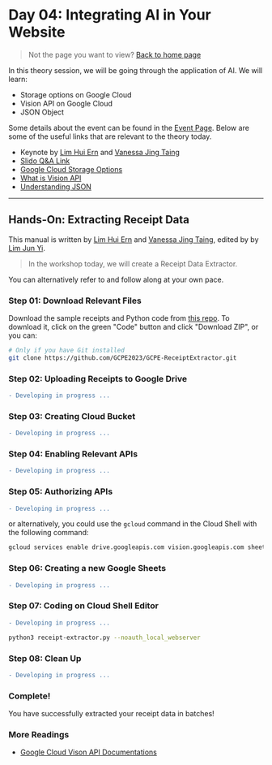 # Day 04: Integrating AI in Your Website

> Not the page you want to view? [Back to home page](../README.md)

In this theory session, we will be going through the application of AI. We will learn:

* Storage options on Google Cloud
* Vision API on Google Cloud
* JSON Object

Some details about the event can be found in the [Event Page](https://gdsc.community.dev/events/details/developer-student-clubs-university-of-malaya-presents-gcpe-google-cloud-platform-for-everyone-workshop-2023-2023-03-26/). Below are some of the useful links that are relevant to the theory today.

* Keynote by [Lim Hui Ern](https://github.com/huiern214) and [Vanessa Jing Taing](https://github.com/Vanessa-Taing)
* [Slido Q&A Link](https://app.sli.do/event/7KBiwvEjSCK3agsmE6yBvJ/live/questions)
* [Google Cloud Storage Options](https://cloud.google.com/products/storage)
* [What is Vision API](https://cloud.google.com/vision)
* [Understanding JSON](https://developer.mozilla.org/en-US/docs/Learn/JavaScript/Objects/JSON)

---

## Hands-On: Extracting Receipt Data

This manual is written by [Lim Hui Ern](https://github.com/huiern214) and [Vanessa Jing Taing](https://github.com/Vanessa-Taing), edited by by [Lim Jun Yi](https://github.com/LimJY03).

> In the workshop today, we will create a Receipt Data Extractor.

You can alternatively refer to <!--[these videos]()--> and follow along at your own pace.

### Step 01: Download Relevant Files

Download the sample receipts and Python code from [this repo](https://github.com/GCPE2023/GCPE-ReceiptExtractor). To download it, click on the green "Code" button and click "Download ZIP", or you can:

```sh
# Only if you have Git installed
git clone https://github.com/GCPE2023/GCPE-ReceiptExtractor.git
```

### Step 02: Uploading Receipts to Google Drive

```diff
- Developing in progress ...
```

### Step 03: Creating Cloud Bucket

```diff
- Developing in progress ...
```

### Step 04: Enabling Relevant APIs

```diff
- Developing in progress ...
```

### Step 05: Authorizing APIs

```diff
- Developing in progress ...
```

or alternatively, you could use the `gcloud` command in the Cloud Shell with the following command:

```sh
gcloud services enable drive.googleapis.com vision.googleapis.com sheets.googleapis.com
```

### Step 06: Creating a new Google Sheets

```diff
- Developing in progress ...
```

### Step 07: Coding on Cloud Shell Editor

```diff
- Developing in progress ...
```

```sh
python3 receipt-extractor.py --noauth_local_webserver
```

### Step 08: Clean Up

```diff
- Developing in progress ...
```

### Complete!

You have successfully extracted your receipt data in batches!

### More Readings

* [Google Cloud Vison API Documentations](https://cloud.google.com/vision/docs)
